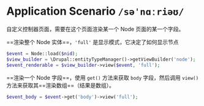 # Application Scenario `/səˈnɑːriəʊ/`

自定义控制器页面，需要在这个页面渲染某一个 Node 页面的某一个字段。

==渲染整个 Node 实体==，`'full'` 是显示模式，它决定了如何显示节点
```php
$event = Node::load($nid);
$view_builder = \Drupal::entityTypeManager()->getViewBuilder('node'); 
$event_renderable = $view_builder->view($event, 'full');
```
==渲染一个 Node 字段==，使用 `get()` 方法来获取 `body` 字段，然后调用 `view()` 方法来获取其==渲染数组==（结果是数组）。
```php
$event_body = $event->get('body')->view('full');
```
